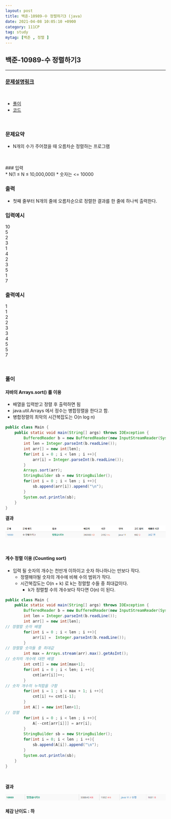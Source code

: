 ```yaml
---
layout: post
title: 백준-10989-수 정렬하기3 (java)
date: 2021-04-08 10:05:10 +0900
category: 111CP
tag: study
mytag: [백준 , 정렬 ]
---
```


## 백준-10989-수 정렬하기3

---
### [문제설명링크   ](https://www.acmicpc.net/problem/10989)
<br>  
  
* [풀이](#나의-풀이)
* [코드](#자바-풀이-코드)  

<br>  

### 문제요약 

* N개의 수가 주어졌을 때 오름차순 정렬하는 프로그램
<br>  


<br>
### 입력<br>
*  N(1 ≤ N ≤ 10,000,000)
* 숫자는 <= 10000


### 출력  <br>   

* 첫째 줄부터 N개의 줄에 오름차순으로 정렬한 결과를 한 줄에 하나씩 출력한다.



### 입력예시<br>  

10<br>
5<br>
2<br>
3<br>
1<br>
4<br>
2<br>
3<br>
5<br>
1<br>
7<br>

### 출력예시<br>    

1<br>
1<br>
2<br>
2<br>
3<br>
3<br>
4<br>
5<br>
5<br>
7<br>

 

<br>

### 풀이<br>

#### 자바의 Arrays.sort() 를 이용  <br>  

* 배열을 입력받고 정렬 후 출력하면 됨
* java.util.Arrays 에서 정수는 병합정렬을 한다고 함.
* 병합정렬의 최악의 시간복잡도는 O(n log n)

```java
public class Main {
    public static void main(String[] args) throws IOException {
        BufferedReader b = new BufferedReader(new InputStreamReader(System.in));
        int len = Integer.parseInt(b.readLine());
        int arr[] = new int[len];
        for(int i = 0 ; i < len ; i ++){
            arr[i] = Integer.parseInt(b.readLine());
        }
        Arrays.sort(arr);
        StringBuilder sb = new StringBuilder();
        for(int i = 0 ; i < len ; i ++){
            sb.append(arr[i]).append("\n");
        }
        System.out.println(sb);
    }
}
```

**결과**

![](/assets/img/10989_1.PNG)
  

<br>

#### 계수 정렬 이용 (Counting sort)

* 입력 될 숫자의 개수는 천만개 이하이고 숫자 하나하나는 만보다 작다.
	* 정렬해야될 숫자의 개수에 비해 수의 범위가 작다.
	* 시간복잡도는 O(n + k) 로 k는 정렬할 수들 중 최대값이다.
		* k가 정렬할 수의 개수보다 작다면 O(n) 이 된다. 


```java
public class Main {
    public static void main(String[] args) throws IOException {
        BufferedReader b = new BufferedReader(new InputStreamReader(System.in));
        int len = Integer.parseInt(b.readLine());
        int arr[] = new int[len];
// 정렬할 숫자 배열
        for(int i = 0 ; i < len ; i ++){
            arr[i] =  Integer.parseInt(b.readLine());
        }
// 정렬할 숫자들 중 최대값
        int max = Arrays.stream(arr).max().getAsInt();
// 숫자의 개수에 대한 배열
        int cnt[] = new int[max+1];
        for(int i = 0 ; i < len; i ++){
            cnt[arr[i]]++;
        }
// 숫자 개수의 누적합을 구함
        for(int i = 1 ; i < max + 1; i ++){
            cnt[i] += cnt[i-1];
        }
        int A[] = new int[len+1];
// 정렬
        for(int i = 0 ; i < len ; i ++){
            A[--cnt[arr[i]]] = arr[i];
        }
        StringBuilder sb = new StringBuilder();
        for(int i = 0; i < len ; i ++){
            sb.append(A[i]).append("\n");
        }
        System.out.println(sb);
    }
}

```  

<br>  

**결과**

![](/assets/img/10989_2.PNG)

#### 체감 난이도 : 하<br>
